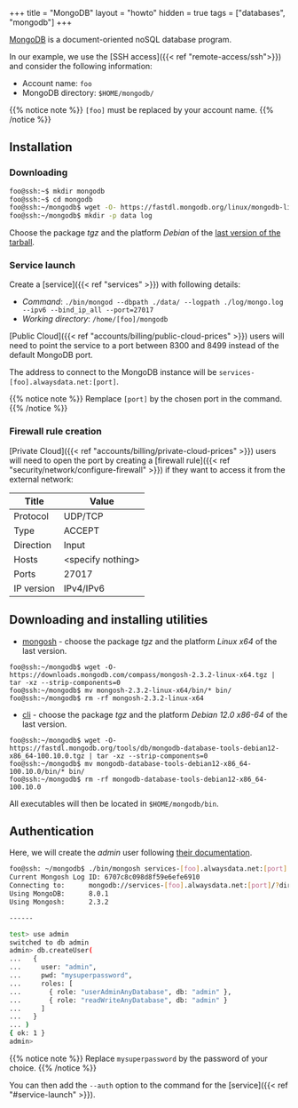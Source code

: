 +++
title = "MongoDB"
layout = "howto"
hidden = true
tags = ["databases", "mongodb"]
+++

 [MongoDB](https://www.mongodb.com/) is a document-oriented noSQL database program. 

In our example, we use the [SSH access]({{< ref "remote-access/ssh">}}) and consider the following information:

- Account name: `foo`
- MongoDB directory: `$HOME/mongodb/`

{{% notice note %}}
`[foo]` must be replaced by your account name.
{{% /notice %}}

## Installation
### Downloading

```sh
foo@ssh:~$ mkdir mongodb
foo@ssh:~$ cd mongodb
foo@ssh:~/mongodb$ wget -O- https://fastdl.mongodb.org/linux/mongodb-linux-x86_64-debian12-8.0.1.tgz | tar -xz --strip-components=1
foo@ssh:~/mongodb$ mkdir -p data log
```

Choose the package *tgz* and the platform *Debian* of the [last version of the tarball](https://www.mongodb.com/try/download/community).

### Service launch

Create a [service]({{< ref "services" >}}) with following details:

- *Command*: `./bin/mongod --dbpath ./data/ --logpath ./log/mongo.log --ipv6 --bind_ip_all --port=27017`
- *Working directory*: `/home/[foo]/mongodb`

[Public Cloud]({{< ref "accounts/billing/public-cloud-prices" >}}) users will need to point the service to a port between 8300 and 8499 instead of the default MongoDB port.

The address to connect to the MongoDB instance will be `services-[foo].alwaysdata.net:[port]`.

{{% notice note %}}
Remplace `[port]` by the chosen port in the command.
{{% /notice %}}

### Firewall rule creation

[Private Cloud]({{< ref "accounts/billing/private-cloud-prices" >}}) users will need to open the port by creating a [firewall rule]({{< ref "security/network/configure-firewall" >}}) if they want to access it from the external network:

|Title|Value|
|--- |--- |
|Protocol|UDP/TCP|
|Type|ACCEPT|
|Direction|Input|
|Hosts|\<specify nothing>|
|Ports|27017|
|IP version|IPv4/IPv6|

## Downloading and installing utilities

- [mongosh](https://www.mongodb.com/try/download/shell) - choose the package *tgz* and the platform *Linux x64* of the last version.

```
foo@ssh:~/mongodb$ wget -O- https://downloads.mongodb.com/compass/mongosh-2.3.2-linux-x64.tgz | tar -xz --strip-components=0
foo@ssh:~/mongodb$ mv mongosh-2.3.2-linux-x64/bin/* bin/
foo@ssh:~/mongodb$ rm -rf mongosh-2.3.2-linux-x64
```

- [cli](https://www.mongodb.com/try/download/database-tools) - choose the package *tgz* and the platform *Debian 12.0 x86-64* of the last version.

```
foo@ssh:~/mongodb$ wget -O- https://fastdl.mongodb.org/tools/db/mongodb-database-tools-debian12-x86_64-100.10.0.tgz | tar -xz --strip-components=0
foo@ssh:~/mongodb$ mv mongodb-database-tools-debian12-x86_64-100.10.0/bin/* bin/
foo@ssh:~/mongodb$ rm -rf mongodb-database-tools-debian12-x86_64-100.10.0
```

All executables will then be located in `$HOME/mongodb/bin`.

## Authentication

Here, we will create the *admin* user following [their documentation](https://www.mongodb.com/docs/manual/tutorial/configure-scram-client-authentication/#create-the-user-administrator).

```sh
foo@ssh: ~/mongodb$ ./bin/mongosh services-[foo].alwaysdata.net:[port]
Current Mongosh Log ID:	6707c8c098d8f59e6efe6910
Connecting to:		mongodb://services-[foo].alwaysdata.net:[port]/?directConnection=true&appName=mongosh+2.3.2
Using MongoDB:		8.0.1
Using Mongosh:		2.3.2

------

test> use admin
switched to db admin
admin> db.createUser(
...   {
...     user: "admin",
...     pwd: "mysuperpassword",
...     roles: [
...       { role: "userAdminAnyDatabase", db: "admin" },
...       { role: "readWriteAnyDatabase", db: "admin" }
...     ]
...   }
... )
{ ok: 1 }
admin>
```

{{% notice note %}}
Replace `mysuperpassword` by the password of your choice.
{{% /notice %}}

You can then add the `--auth` option to the command for the [service]({{< ref "#service-launch" >}}).
